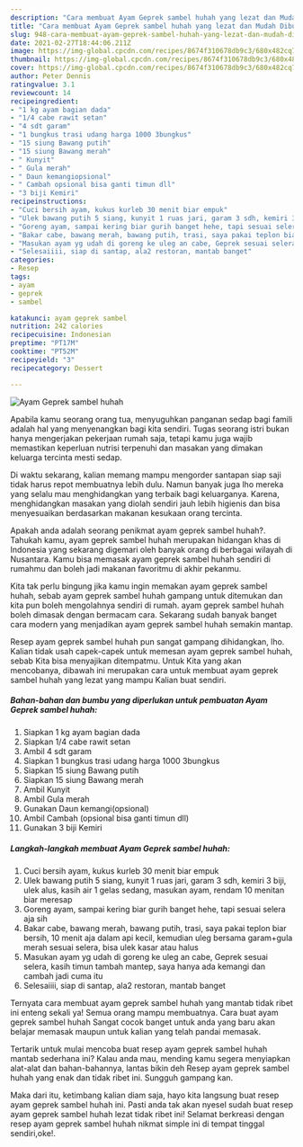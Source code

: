 ```yaml
---
description: "Cara membuat Ayam Geprek sambel huhah yang lezat dan Mudah Dibuat"
title: "Cara membuat Ayam Geprek sambel huhah yang lezat dan Mudah Dibuat"
slug: 948-cara-membuat-ayam-geprek-sambel-huhah-yang-lezat-dan-mudah-dibuat
date: 2021-02-27T18:44:06.211Z
image: https://img-global.cpcdn.com/recipes/8674f310678db9c3/680x482cq70/ayam-geprek-sambel-huhah-foto-resep-utama.jpg
thumbnail: https://img-global.cpcdn.com/recipes/8674f310678db9c3/680x482cq70/ayam-geprek-sambel-huhah-foto-resep-utama.jpg
cover: https://img-global.cpcdn.com/recipes/8674f310678db9c3/680x482cq70/ayam-geprek-sambel-huhah-foto-resep-utama.jpg
author: Peter Dennis
ratingvalue: 3.1
reviewcount: 14
recipeingredient:
- "1 kg ayam bagian dada"
- "1/4 cabe rawit setan"
- "4 sdt garam"
- "1 bungkus trasi udang harga 1000 3bungkus"
- "15 siung Bawang putih"
- "15 siung Bawang merah"
- " Kunyit"
- " Gula merah"
- " Daun kemangiopsional"
- " Cambah opsional bisa ganti timun dll"
- "3 biji Kemiri"
recipeinstructions:
- "Cuci bersih ayam, kukus kurleb 30 menit biar empuk"
- "Ulek bawang putih 5 siang, kunyit 1 ruas jari, garam 3 sdh, kemiri 3 biji, ulek alus, kasih air 1 gelas sedang, masukan ayam, rendam 10 menitan biar meresap"
- "Goreng ayam, sampai kering biar gurih banget hehe, tapi sesuai selera aja sih"
- "Bakar cabe, bawang merah, bawang putih, trasi, saya pakai teplon biar bersih, 10 menit aja dalam api kecil, kemudian uleg bersama garam+gula merah sesuai selera, bisa ulek kasar atau halus"
- "Masukan ayam yg udah di goreng ke uleg an cabe, Geprek sesuai selera, kasih timun tambah mantep, saya hanya ada kemangi dan cambah jadi cuma itu"
- "Selesaiiii, siap di santap, ala2 restoran, mantab banget"
categories:
- Resep
tags:
- ayam
- geprek
- sambel

katakunci: ayam geprek sambel 
nutrition: 242 calories
recipecuisine: Indonesian
preptime: "PT17M"
cooktime: "PT52M"
recipeyield: "3"
recipecategory: Dessert

---
```



![Ayam Geprek sambel huhah](https://img-global.cpcdn.com/recipes/8674f310678db9c3/680x482cq70/ayam-geprek-sambel-huhah-foto-resep-utama.jpg)

Apabila kamu seorang orang tua, menyuguhkan panganan sedap bagi famili adalah hal yang menyenangkan bagi kita sendiri. Tugas seorang istri bukan hanya mengerjakan pekerjaan rumah saja, tetapi kamu juga wajib memastikan keperluan nutrisi terpenuhi dan masakan yang dimakan keluarga tercinta mesti sedap.

Di waktu  sekarang, kalian memang mampu mengorder santapan siap saji tidak harus repot membuatnya lebih dulu. Namun banyak juga lho mereka yang selalu mau menghidangkan yang terbaik bagi keluarganya. Karena, menghidangkan masakan yang diolah sendiri jauh lebih higienis dan bisa menyesuaikan berdasarkan makanan kesukaan orang tercinta. 



Apakah anda adalah seorang penikmat ayam geprek sambel huhah?. Tahukah kamu, ayam geprek sambel huhah merupakan hidangan khas di Indonesia yang sekarang digemari oleh banyak orang di berbagai wilayah di Nusantara. Kamu bisa memasak ayam geprek sambel huhah sendiri di rumahmu dan boleh jadi makanan favoritmu di akhir pekanmu.

Kita tak perlu bingung jika kamu ingin memakan ayam geprek sambel huhah, sebab ayam geprek sambel huhah gampang untuk ditemukan dan kita pun boleh mengolahnya sendiri di rumah. ayam geprek sambel huhah boleh dimasak dengan bermacam cara. Sekarang sudah banyak banget cara modern yang menjadikan ayam geprek sambel huhah semakin mantap.

Resep ayam geprek sambel huhah pun sangat gampang dihidangkan, lho. Kalian tidak usah capek-capek untuk memesan ayam geprek sambel huhah, sebab Kita bisa menyajikan ditempatmu. Untuk Kita yang akan mencobanya, dibawah ini merupakan cara untuk membuat ayam geprek sambel huhah yang lezat yang mampu Kalian buat sendiri.

<!--inarticleads1-->

##### Bahan-bahan dan bumbu yang diperlukan untuk pembuatan Ayam Geprek sambel huhah:

1. Siapkan 1 kg ayam bagian dada
1. Siapkan 1/4 cabe rawit setan
1. Ambil 4 sdt garam
1. Siapkan 1 bungkus trasi udang harga 1000 3bungkus
1. Siapkan 15 siung Bawang putih
1. Siapkan 15 siung Bawang merah
1. Ambil  Kunyit
1. Ambil  Gula merah
1. Gunakan  Daun kemangi(opsional)
1. Ambil  Cambah (opsional bisa ganti timun dll)
1. Gunakan 3 biji Kemiri




<!--inarticleads2-->

##### Langkah-langkah membuat Ayam Geprek sambel huhah:

1. Cuci bersih ayam, kukus kurleb 30 menit biar empuk
1. Ulek bawang putih 5 siang, kunyit 1 ruas jari, garam 3 sdh, kemiri 3 biji, ulek alus, kasih air 1 gelas sedang, masukan ayam, rendam 10 menitan biar meresap
1. Goreng ayam, sampai kering biar gurih banget hehe, tapi sesuai selera aja sih
1. Bakar cabe, bawang merah, bawang putih, trasi, saya pakai teplon biar bersih, 10 menit aja dalam api kecil, kemudian uleg bersama garam+gula merah sesuai selera, bisa ulek kasar atau halus
1. Masukan ayam yg udah di goreng ke uleg an cabe, Geprek sesuai selera, kasih timun tambah mantep, saya hanya ada kemangi dan cambah jadi cuma itu
1. Selesaiiii, siap di santap, ala2 restoran, mantab banget




Ternyata cara membuat ayam geprek sambel huhah yang mantab tidak ribet ini enteng sekali ya! Semua orang mampu membuatnya. Cara buat ayam geprek sambel huhah Sangat cocok banget untuk anda yang baru akan belajar memasak maupun untuk kalian yang telah pandai memasak.

Tertarik untuk mulai mencoba buat resep ayam geprek sambel huhah mantab sederhana ini? Kalau anda mau, mending kamu segera menyiapkan alat-alat dan bahan-bahannya, lantas bikin deh Resep ayam geprek sambel huhah yang enak dan tidak ribet ini. Sungguh gampang kan. 

Maka dari itu, ketimbang kalian diam saja, hayo kita langsung buat resep ayam geprek sambel huhah ini. Pasti anda tak akan nyesel sudah buat resep ayam geprek sambel huhah lezat tidak ribet ini! Selamat berkreasi dengan resep ayam geprek sambel huhah nikmat simple ini di tempat tinggal sendiri,oke!.

